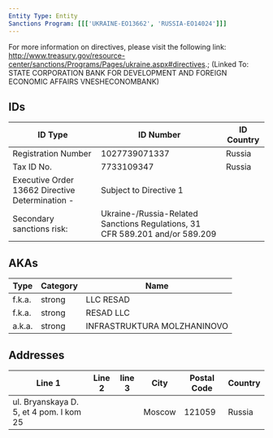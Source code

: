 ```yaml
---
Entity Type: Entity
Sanctions Program: [[['UKRAINE-EO13662', 'RUSSIA-EO14024']]]
---
```

For more information on directives, please visit the following link: http://www.treasury.gov/resource-center/sanctions/Programs/Pages/ukraine.aspx#directives.; (Linked To: STATE CORPORATION BANK FOR DEVELOPMENT AND FOREIGN ECONOMIC AFFAIRS VNESHECONOMBANK)

## IDs
| ID Type | ID Number | ID Country |
|---------|-----------|------------|
| Registration Number | 1027739071337 | Russia |
| Tax ID No. | 7733109347 | Russia |
| Executive Order 13662 Directive Determination - | Subject to Directive 1 |  |
| Secondary sanctions risk: | Ukraine-/Russia-Related Sanctions Regulations, 31 CFR 589.201 and/or 589.209 |  |


## AKAs
| Type | Category | Name      | 
|------|----------|-----------|
| f.k.a. | strong | LLC RESAD |
| f.k.a. | strong | RESAD LLC |
| a.k.a. | strong | INFRASTRUKTURA MOLZHANINOVO |


## Addresses
| Line 1 | Line 2 | line 3 | City | Postal Code| Country | 
|--------|--------|--------|------|------------|---------|
| ul. Bryanskaya D. 5, et 4 pom. I kom 25 |  |  | Moscow | 121059 | Russia |

